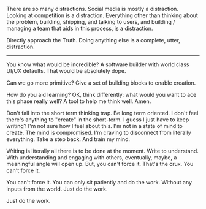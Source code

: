 There are so many distractions. Social media is mostly a distraction. Looking at competition is a distraction. Everything other than thinking about the problem, building, shipping, and talking to users, and building / managing a team that aids in this process, is a distraction.

Directly approach the Truth. Doing anything else is a complete, utter, distraction.

---

You know what would be incredible? A software builder with world class UI/UX defaults. That would be absolutely dope. 

Can we go more primitive? Give a set of building blocks to enable creation.

How do you aid learning?
OK, think differently: what would you want to ace this phase really well? A tool to help me think well. Amen.

Don't fall into the short term thinking trap. Be long term oriented.
I don't feel there's anything to "create" in the short-term. I guess I just have to keep writing? I'm not sure how I feel about this. I'm not in a state of mind to create. The mind is compromised. I'm craving to disconnect from literally everything. Take a step back. And train my mind.

Writing is literally all there is to be done at the moment. Write to understand. With understanding and engaging with others, eventually, maybe, a meaningful angle will open up. But, you can't force it. That's the crux. You can't force it.

You can't force it. You can only sit patiently and do the work. Without any inputs from the world. Just do the work.

Just do the work.